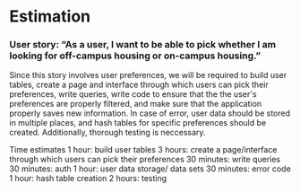 # Estimation

### User story: “As a user, I want to be able to pick whether I am looking for off-campus housing or on-campus housing.”

Since this story involves user preferences, we will be required to build user tables, create a page and interface through which users can pick their preferences, write queries, write code to ensure that the the user's preferences are properly filtered, and make sure that the application properly saves new information. In case of error, user data should be stored in multiple places, and hash tables for specific preferences should be created. Additionally, thorough testing is neccessary.

Time estimates
1 hour: build user tables
3 hours: create a page/interface through which users can pick their preferences
30 minutes: write queries
30 minutes: auth
1 hour: user data storage/ data sets
30 minutes: error code
1 hour: hash table creation
2 hours: testing


